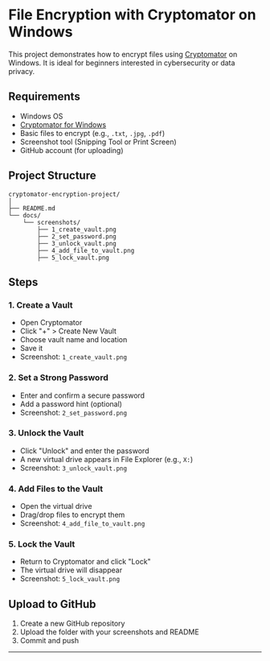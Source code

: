 
# File Encryption with Cryptomator on Windows

This project demonstrates how to encrypt files using [Cryptomator](https://cryptomator.org/) on Windows. It is ideal for beginners interested in cybersecurity or data privacy.

## Requirements

- Windows OS
- [Cryptomator for Windows](https://cryptomator.org/download/)
- Basic files to encrypt (e.g., `.txt`, `.jpg`, `.pdf`)
- Screenshot tool (Snipping Tool or Print Screen)
- GitHub account (for uploading)

## Project Structure

```
cryptomator-encryption-project/
│
├── README.md
└── docs/
    └── screenshots/
        ├── 1_create_vault.png
        ├── 2_set_password.png
        ├── 3_unlock_vault.png
        ├── 4_add_file_to_vault.png
        ├── 5_lock_vault.png
```

##  Steps

### 1. Create a Vault
- Open Cryptomator
- Click "+" > Create New Vault
- Choose vault name and location
- Save it
-  Screenshot: `1_create_vault.png`

### 2. Set a Strong Password
- Enter and confirm a secure password
- Add a password hint (optional)
-  Screenshot: `2_set_password.png`

### 3. Unlock the Vault
- Click "Unlock" and enter the password
- A new virtual drive appears in File Explorer (e.g., `X:`)
- Screenshot: `3_unlock_vault.png`

### 4. Add Files to the Vault
- Open the virtual drive
- Drag/drop files to encrypt them
-  Screenshot: `4_add_file_to_vault.png`

### 5. Lock the Vault
- Return to Cryptomator and click "Lock"
- The virtual drive will disappear
- Screenshot: `5_lock_vault.png`


##  Upload to GitHub

1. Create a new GitHub repository
2. Upload the folder with your screenshots and README
3. Commit and push

---
